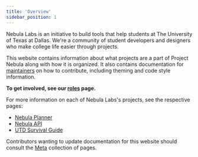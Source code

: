 ```yaml
---
title: 'Overview'
sidebar_position: 1
---
```


Nebula Labs is an initiative to build tools that help students at The
University of Texas at Dallas. We're a community of student developers and
designers who make college life easier through projects.

This website contains information about what projects are a part of Project
Nebula along with how it is organized. It also contains documentation for
[maintainers](/docs/maintainers/overview) on how to contribute, including theming
and code style information.

**To get involved, see our [roles](/docs/about/roles/overview) page.**

For more information on each of Nebula Labs's projects, see the respective
pages:

- [Nebula Planner](/docs/about/projects/planner)
- [Nebula API](/docs/about/projects/api)
- [UTD Survival Guide](/docs/about/projects/utd-survival-guide)

Contributors wanting to update documentation for this website should consult the
[Meta](/docs/maintainers/website/create-a-page) collection of pages.
